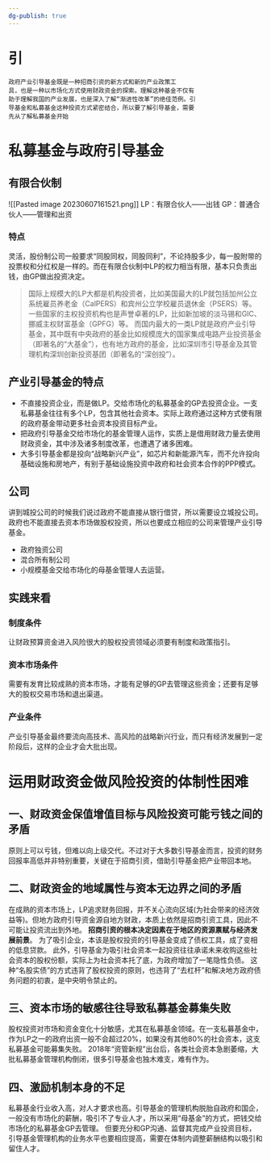 ```yaml
---
dg-publish: true
---
```

# 引
```
政府产业引导基金既是一种招商引资的新方式和新的产业政策工
具，也是一种以市场化方式使用财政资金的探索。理解这种基金不仅有
助于理解我国的产业发展，也是深入了解“渐进性改革”的绝佳范例。引
导基金和私募基金这种投资方式紧密结合，所以要了解引导基金，需要
先从了解私募基金开始
```
# 私募基金与政府引导基金
## 有限合伙制
![[Pasted image 20230607161521.png]]
LP：有限合伙人——出钱
GP：普通合伙人——管理和出资
### 特点
灵活，股份制公司一般要求“同股同权，同股同利”，不论持股多少，每一股附带的投票权和分红权是一样的。而在有限合伙制中LP的权力相当有限，基本只负责出钱，由GP做出投资决定。
>国际上规模大的LP大都是机构投资者，比如美国最大的LP就包括加州公立系统雇员养老金（CalPERS）和宾州公立学校雇员退休金（PSERS）等。一些国家的主权投资机构也是声誉卓著的LP，比如新加坡的淡马锡和GIC、挪威主权财富基金（GPFG）等。
>而国内最大的一类LP就是政府产业引导基金，其中既有中央政府的基金比如规模庞大的国家集成电路产业投资基金（即著名的“大基金”），也有地方政府的基金，比如深圳市引导基金及其管理机构深圳创新投资基团（即著名的“深创投”）。

## 产业引导基金的特点
- 不直接投资企业，而是做LP。交给市场化的私募基金的GP去投资企业。一支私募基金往往有多个LP，包含其他社会资本。实际上政府通过这种方式使有限的政府基金带动更多社会资本投资目标产业。
- 把政府引导基金交给市场化的基金管理人运作，实质上是借用财政力量去使用财政资金，其中涉及诸多制度改革，也遭遇了诸多困难。
- 大多引导基金都是投向“战略新兴产业”，如芯片和新能源汽车，而不允许投向基础设施和房地产，有别于基础设施投资中政府和社会资本合作的PPP模式。
## 公司
讲到城投公司的时候我们说过政府不能直接从银行借贷，所以需要设立城投公司。政府也不能直接去资本市场做股权投资，所以也要成立相应的公司来管理产业引导基金。
- 政府独资公司
- 混合所有制公司
- 小规模基金交给市场化的母基金管理人去运营。
## 实践来看
### 制度条件
让财政预算资金进入风险很大的股权投资领域必须要有制度和政策指引。
### 资本市场条件
需要有发育比较成熟的资本市场，才能有足够的GP去管理这些资金；还要有足够大的股权交易市场和退出渠道。
### 产业条件
产业引导基金最终要流向高技术、高风险的战略新兴行业，而只有经济发展到一定阶段后，这样的企业才会大批出现。
# 运用财政资金做风险投资的体制性困难
## 一、财政资金保值增值目标与风险投资可能亏钱之间的矛盾
原则上可以亏钱，但难以向上级交代。不过对于大多数引导基金而言，投资的财务回报率高低并非特别重要，关键在于招商引资，借助引导基金把产业带回本地。
## 二、财政资金的地域属性与资本无边界之间的矛盾
在成熟的资本市场上，LP追求财务回报，并不关心流向区域(为社会带来的经济效益等)。但地方政府引导资金源自地方财政，本质上依然是招商引资工具，因此不可能让投资流出到外地。
**招商引资的根本决定因素在于地区的资源禀赋与经济发展前景**。
为了吸引企业，本该是股权投资的引导基金变成了债权工具，成了变相的低息贷款。
此外，引导基金为吸引社会资本一起投资往往承诺未来收购这些社会资本的股权份额，实际上为社会资本托了底，为政府增加了一笔隐性负债。
这种“名股实债”的方式违背了股权投资的原则，也违背了“去杠杆”和解决地方政府债务问题的初衷，是中央明令禁止的。
## 三、资本市场的敏感往往导致私募基金募集失败
股权投资对市场和资金变化十分敏感，尤其在私募基金领域。在一支私募基金中，作为LP之一的政府出资一般不会超过20%，如果没有其他80%的社会资本，这支私募基金可能募集失败。
2018年“资管新规”出台后，各类社会资本急剧萎缩，大批私募基金管理机构倒闭，很多引导基金也独木难支，难有作为。
## 四、激励机制本身的不足
私募基金行业收入高，对人才要求也高。引导基金的管理机构脱胎自政府和国企，一般没有市场化的薪酬，吸引不了专业人才，所以采用“母基金”的方式，把钱交给市场化的私募基金GP去管理。
但要充分和GP沟通、监督其完成产业投资目标，引导基金管理机构的业务水平也要相应提高，需要在体制内调整薪酬结构以吸引和留住人才。